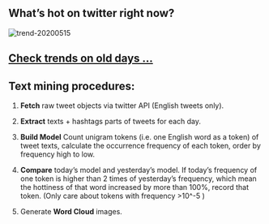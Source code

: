 ## What’s hot on twitter right now?

![trend-20200515][wordcloud]

[wordcloud]: https://raw.githubusercontent.com/xdqc/tweet-trend-everyday/master/word-cloud/trend-20200515.png?token=AF5V4P7ADR6KQBZ4CEDTNIK6AXRMU "trend-20200515"

## [Check trends on old days ...](https://github.com/xdqc/tweet-trend-everyday/tree/master/word-cloud)

## Text mining procedures:

1. **Fetch** raw tweet objects via twitter API (English tweets only).

2. **Extract** texts + hashtags parts of tweets for each day.

3. **Build Model** Count unigram tokens (i.e. one English word as a token) of tweet texts, calculate the occurrence frequency of each token, order by frequency high to low.

4. **Compare** today’s model and yesterday’s model. If today’s frequency of one token is higher than 2 times of yesterday’s frequency, which mean the hottiness of that word increased by more than 100%, record that token. (Only care about tokens with frequency >10^-5 )

5. Generate **Word Cloud** images.
